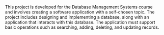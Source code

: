This project is developed for the Database Management Systems course and involves creating a software application with a self-chosen topic. 
The project includes designing and implementing a database, along with an application that interacts with this database. The application must support basic operations such as searching, adding, deleting, and updating records.
